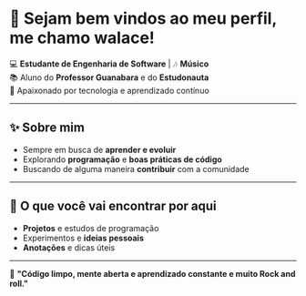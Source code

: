 
# 👋 Sejam bem vindos ao meu perfil, me chamo walace!

💻 **Estudante de Engenharia de Software** | 🎶 **Músico**  
📚 Aluno do **Professor Guanabara** e do **Estudonauta**  
🚀 Apaixonado por tecnologia e aprendizado contínuo  

---

## ✨ Sobre mim
- Sempre em busca de **aprender e evoluir**
- Explorando **programação** e **boas práticas de código**
- Buscando de alguma maneira **contribuir** com a comunidade

---

## 📌 O que você vai encontrar por aqui
- **Projetos** e estudos de programação  
- Experimentos e **ideias pessoais**  
- **Anotações** e dicas úteis  

---

💬 **"Código limpo, mente aberta e aprendizado constante e muito Rock and roll."**